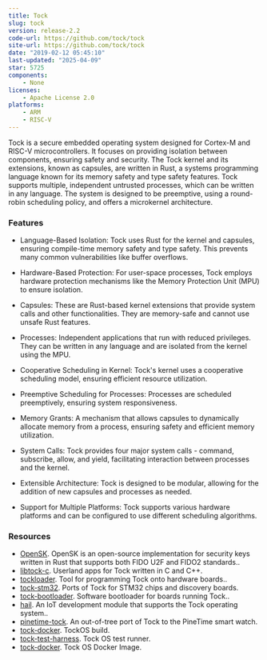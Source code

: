 ```yaml
---
title: Tock
slug: tock
version: release-2.2
code-url: https://github.com/tock/tock
site-url: https://github.com/tock/tock
date: "2019-02-12 05:45:10"
last-updated: "2025-04-09"
star: 5725
components:
    - None
licenses:
    - Apache License 2.0
platforms:
    - ARM
    - RISC-V
---
```

Tock is a secure embedded operating system designed for Cortex-M and RISC-V microcontrollers. It focuses on providing isolation between components, ensuring safety and security. The Tock kernel and its extensions, known as capsules, are written in Rust, a systems programming language known for its memory safety and type safety features. Tock supports multiple, independent untrusted processes, which can be written in any language. The system is designed to be preemptive, using a round-robin scheduling policy, and offers a microkernel architecture.

<!--more-->

### Features

- Language-Based Isolation: Tock uses Rust for the kernel and capsules, ensuring compile-time memory safety and type safety. This prevents many common vulnerabilities like buffer overflows.

- Hardware-Based Protection: For user-space processes, Tock employs hardware protection mechanisms like the Memory Protection Unit (MPU) to ensure isolation.

- Capsules: These are Rust-based kernel extensions that provide system calls and other functionalities. They are memory-safe and cannot use unsafe Rust features.

- Processes: Independent applications that run with reduced privileges. They can be written in any language and are isolated from the kernel using the MPU.

- Cooperative Scheduling in Kernel: Tock's kernel uses a cooperative scheduling model, ensuring efficient resource utilization.

- Preemptive Scheduling for Processes: Processes are scheduled preemptively, ensuring system responsiveness.

- Memory Grants: A mechanism that allows capsules to dynamically allocate memory from a process, ensuring safety and efficient memory utilization.

- System Calls: Tock provides four major system calls - command, subscribe, allow, and yield, facilitating interaction between processes and the kernel.

- Extensible Architecture: Tock is designed to be modular, allowing for the addition of new capsules and processes as needed.

- Support for Multiple Platforms: Tock supports various hardware platforms and can be configured to use different scheduling algorithms.

### Resources
<!--github-projects-->
- [OpenSK](https://github.com/google/OpenSK). OpenSK is an open-source implementation for security keys written in Rust that supports both FIDO U2F and FIDO2 standards..
- [libtock-c](https://github.com/tock/libtock-c). Userland apps for Tock written in C and C++.
- [tockloader](https://github.com/tock/tockloader). Tool for programming Tock onto hardware boards..
- [tock-stm32](https://github.com/tock/tock-stm32). Ports of Tock for STM32 chips and discovery boards.
- [tock-bootloader](https://github.com/tock/tock-bootloader). Software bootloader for boards running Tock..
- [hail](https://github.com/lab11/hail). An IoT development module that supports the Tock operating system..
- [pinetime-tock](https://github.com/JayKickliter/pinetime-tock). An out-of-tree port of Tock to the PineTime smart watch.
- [tock-docker](https://github.com/jehoffmann/tock-docker). TockOS build.
- [tock-test-harness](https://github.com/goodoomoodoo/tock-test-harness). Tock OS test runner.
- [tock-docker](https://github.com/george-hopkins/tock-docker). Tock OS Docker Image.
